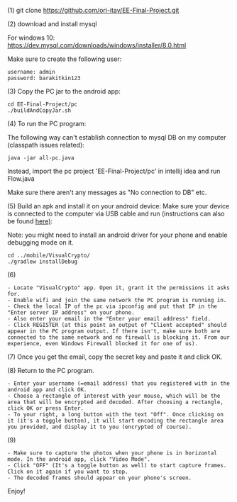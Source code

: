 (1) git clone https://github.com/ori-itay/EE-Final-Project.git

(2) download and install mysql

For windows 10:
https://dev.mysql.com/downloads/windows/installer/8.0.html

Make sure to create the following user:
```
username: admin
password: barakitkin123
```
(3) Copy the PC jar to the android app:
```shell script
cd EE-Final-Project/pc
./buildAndCopyJar.sh
```
(4) To run the PC program:

The following way can't establish connection to mysql DB on my computer (classpath issues related):
```shell script
java -jar all-pc.java
```
Instead, import the pc project 'EE-Final-Project/pc' in intellij idea and run Flow.java

Make sure there aren't any messages as "No connection to DB" etc.

(5) Build an apk and install it on your android device:
Make sure your device is connected to the computer via USB cable and run (instructions can also be found [here)](https://developer.android.com/studio/build/building-cmdline#DebugMode):

Note: you might need to install an android driver for your phone and enable debugging mode on it.
```shell script
cd ../mobile/VisualCrypto/
./gradlew installDebug
```
(6) 

    - Locate "VisualCrypto" app. Open it, grant it the permissions it asks for.
    - Enable wifi and join the same network the PC program is running in.
    - Check the local IP of the pc via ipconfig and put that IP in the "Enter server IP address" on your phone.
    - Also enter your email in the "Enter your email address" field.
    - Click REGISTER (at this point an output of "Client accepted" should appear in the PC program output. If there isn't, make sure both are connected to the same network and no firewall is blocking it. From our experience, even Windows Firewall blocked it for one of us).
(7) Once you get the email, copy the secret key and paste it and click OK.

(8) Return to the PC program.

    - Enter your username (=email address) that you registered with in the android app and click OK.
    - Choose a rectangle of interest with your mouse, which will be the area that will be encrypted and decoded. After choosing a rectangle, click OK or press Enter.
    - To your right, a long button with the text "Off". Once clicking on it (it's a toggle button), it will start encoding the rectangle area you provided, and display it to you (encrypted of course).
 
 (9) 
 
    - Make sure to capture the photos when your phone is in horizontal mode. In the android app, click "Video Mode".
    - Click "OFF" (It's a toggle button as well) to start capture frames. Click on it again if you want to stop.
    - The decoded frames should appear on your phone's screen.


Enjoy!
 

